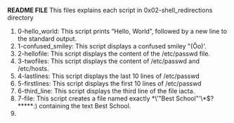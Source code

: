 **README FILE**
This files explains each script in 0x02-shell_redirections directory

1. 0-hello_world: This script prints “Hello, World”, followed by a new line to the standard output.
2.  1-confused_smiley: This script displays a confused smiley "(Ôo)'.
3. 2-hellofile: This script displays the content of the /etc/passwd file.
4. 3-twofiles: This script displays the content of /etc/passwd and /etc/hosts.
5. 4-lastlines: This script displays the last 10 lines of /etc/passwd
6. 5-firstlines: This script displays the first 10 lines of /etc/passwd
7. 6-third_line: This script displays the third line of the file iacta.
8. 7-file: This script creates a file named exactly \*\\'"Best School"\'\\*$\?\*\*\*\*\*:) containing the text Best School.
9.    
